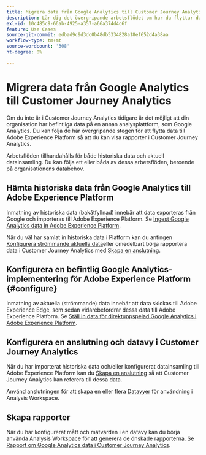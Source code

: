 ```yaml
---
title: Migrera data från Google Analytics till Customer Journey Analytics
description: Lär dig det övergripande arbetsflödet om hur du flyttar data från Google Analytics till Adobe Experience Platform och visar rapporter i Customer Journey Analytics.
exl-id: 10c485c9-66ab-4925-a357-a66a374d4c6f
feature: Use Cases
source-git-commit: edbad9c9d3dc0b48db5334828a18ef652d4a38aa
workflow-type: tm+mt
source-wordcount: '308'
ht-degree: 0%

---
```


# Migrera data från Google Analytics till Customer Journey Analytics

Om du inte är i Customer Journey Analytics tidigare är det möjligt att din organisation har befintliga data på en annan analysplattform, som Google Analytics. Du kan följa de här övergripande stegen för att flytta data till Adobe Experience Platform så att du kan visa rapporter i Customer Journey Analytics.

Arbetsflöden tillhandahålls för både historiska data och aktuell datainsamling. Du kan följa ett eller båda av dessa arbetsflöden, beroende på organisationens databehov.

## Hämta historiska data från Google Analytics till Adobe Experience Platform

Inmatning av historiska data (bakåtfyllnad) innebär att data exporteras från Google och importeras till Adobe Experience Platform. Se [Ingest Google Analytics data in Adobe Experience Platform](backfill.md).

När du väl har samlat in historiska data i Platform kan du antingen [Konfigurera strömmande aktuella data](streaming.md)eller omedelbart börja rapportera data i Customer Journey Analytics med [Skapa en anslutning](/help/connections/create-connection.md).

## Konfigurera en befintlig Google Analytics-implementering för Adobe Experience Platform {#configure}

Inmatning av aktuella (strömmande) data innebär att data skickas till Adobe Experience Edge, som sedan vidarebefordrar dessa data till Adobe Experience Platform. Se [Ställ in data för direktuppspelad Google Analytics i Adobe Experience Platform](streaming.md).

## Konfigurera en anslutning och datavy i Customer Journey Analytics

När du har importerat historiska data och/eller konfigurerat datainsamling till Adobe Experience Platform kan du [Skapa en anslutning](/help/connections/create-connection.md) så att Customer Journey Analytics kan referera till dessa data.

Använd anslutningen för att skapa en eller flera [Datavyer](/help/data-views/create-dataview.md) för användning i Analysis Workspace.

## Skapa rapporter

När du har konfigurerat mått och mätvärden i en datavy kan du börja använda Analysis Workspace för att generera de önskade rapporterna. Se [Rapport om Google Analytics data i Customer Journey Analytics](report.md).
